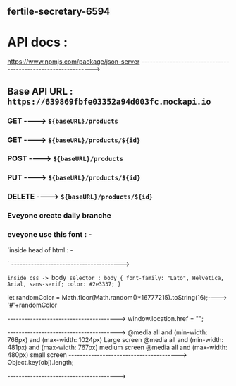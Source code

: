 ## fertile-secretary-6594

# API docs : 
https://www.npmjs.com/package/json-server
------------------------------------------------------------->
## Base API URL : ```https://639869fbfe03352a94d003fc.mockapi.io```
### GET ---->  `${baseURL}/products`
### GET ---->  `${baseURL}/products/${id}`
### POST ---->  `${baseURL}/products`
### PUT ---->  `${baseURL}/products/${id}`
### DELETE ---->  `${baseURL}/products/${id}`
### Eveyone create daily branche
### eveyone use this font : - 

`inside head of html : - 
 <link rel="preconnect" href="https://fonts.googleapis.com">
    <link rel="preconnect" href="https://fonts.gstatic.com" crossorigin>
    <link href="https://fonts.googleapis.com/css2?family=Lato:wght@100;300;400&display=swap" rel="stylesheet">
`
--------------------------------------->

`inside css -> `body` selector :
body {
    font-family: "Lato", Helvetica, Arial, sans-serif;
    color: #2e3337;
}`

let randomColor = Math.floor(Math.random()*16777215).toString(16);----> '#'+randomColor

--------------------------------------->
window.location.href = "";

--------------------------------------->
 @media all and (min-width: 768px) and (max-width: 1024px) Large screen 
 @media all and (min-width: 481px) and (max-width: 767px)   medium screen
 @media all and (max-width: 480px) small screen
--------------------------------------->
 Object.key(obj).length;
 
--------------------------------------->
